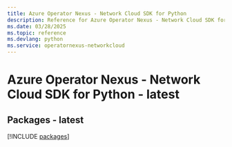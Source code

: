 ```yaml
---
title: Azure Operator Nexus - Network Cloud SDK for Python
description: Reference for Azure Operator Nexus - Network Cloud SDK for Python
ms.date: 03/28/2025
ms.topic: reference
ms.devlang: python
ms.service: operatornexus-networkcloud
---
```

# Azure Operator Nexus - Network Cloud SDK for Python - latest
## Packages - latest
[!INCLUDE [packages](operator-nexus---network-cloud-index.md)]
